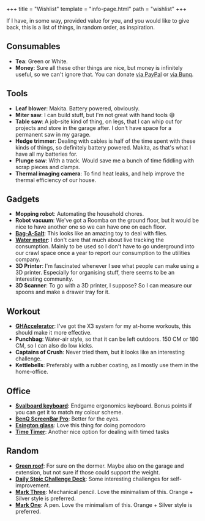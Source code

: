 +++
title = "Wishlist"
template = "info-page.html"
path = "wishlist"
+++

If I have, in some way, provided value for you, and you would like to give back, this is a list of things, in random order, as inspiration.

<!-- toc -->

## Consumables
- **Tea**: Green or White. 
- **Money**: Sure all these other things are nice, but money is infinitely useful, so we can't ignore that. You can donate [via PayPal](https://www.paypal.com/donate/?hosted_button_id=NQFNQE6ADZJHN) or [via Bunq](https://bunq.me/Nizzlay).

## Tools
- **Leaf blower**: Makita. Battery powered, obviously.
- **Miter saw**: I can build stuff, but I'm not great with hand tools 😅
- **Table saw**: A job-site kind of thing, on legs, that I can whip out for projects and store in the garage after. I don't have space for a permanent saw in my garage.
- **Hedge trimmer**: Dealing with cables is half of the time spent with these kinds of things, so definitely battery powered. Makita, as that's what I have all my batteries for.
- **Plunge saw**: With a track. Would save me a bunch of time fiddling with scrap pieces and clamps. 
- **Thermal imaging camera**: To find heat leaks, and help improve the thermal efficiency of our house.

## Gadgets
- **Mopping robot**: Automating the household chores.
- **Robot vacuum**: We've got a Roomba on the ground floor, but it would be nice to have another one so we can have one on each floor.
- [**Bag-A-Salt**](https://www.bugasalt.eu/): This looks like an amazing toy to deal with flies.
- [**Water meter**](https://www.homewizard.com/nl/watermeter/): I don't care that much about live tracking the consumption. Mainly to be used so I don't have to go underground into our crawl space once a year to report our consumption to the utilities company.
- **3D Printer**: I'm fascinated whenever I see what people can make using a 3D printer. Especially for organising stuff, there seems to be an interesting community.
- **3D Scanner**: To go with a 3D printer, I suppose? So I can measure our spoons and make a drawer tray for it.

## Workout
- [**GHAccelerator**](https://www.jaquishbiomedical.com/products/gh-accelerator/): I've got the X3 system for my at-home workouts, this should make it more effective.
- **Punchbag**: Water-air style, so that it can be left outdoors. 150 CM or 180 CM, so I can also do low kicks.
- **Captains of Crush**: Never tried them, but it looks like an interesting challenge.
- **Kettlebells**: Preferably with a rubber coating, as I mostly use them in the home-office.

## Office
- [**Svalboard keyboard**](https://svalboard.com/): Endgame ergonomics keyboard. Bonus points if you can get it to match my colour scheme.
- [**BenQ ScreenBar Pro**](https://www.benq.eu/en-eu/lighting/monitor-light/screenbar-pro.html): Better for the eyes. 
- [**Esington glass**](https://www.esington.com/products/esington-glass-new-edition-stop-time-large): Love this thing for doing pomodoro
- [**Time Timer**](https://www.timetimer.nl/time-timer-original-2/): Another nice option for dealing with timed tasks

## Random
- [**Green roof**](https://en.wikipedia.org/wiki/Green_roof): For sure on the dormer. Maybe also on the garage and extension, but not sure if those could support the weight.
- [**Daily Stoic Challenge Deck**](https://store.dailystoic.com/products/daily-stoic-challenge-deck?variant=31158744907885): Some interesting challenges for self-improvement.
- [**Mark Three**](https://www.studioneat.com/products/markthree): Mechanical pencil. Love the minimalism of this. Orange + Silver style is preferred.
- [**Mark One**](https://www.studioneat.com/products/markone): A pen. Love the minimalism of this. Orange + Silver style is preferred.